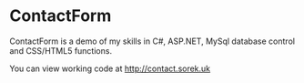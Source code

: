 # ContactForm
ContactForm is a demo of my skills in C#, ASP.NET, MySql database control and CSS/HTML5 functions.

You can view working code at http://contact.sorek.uk
